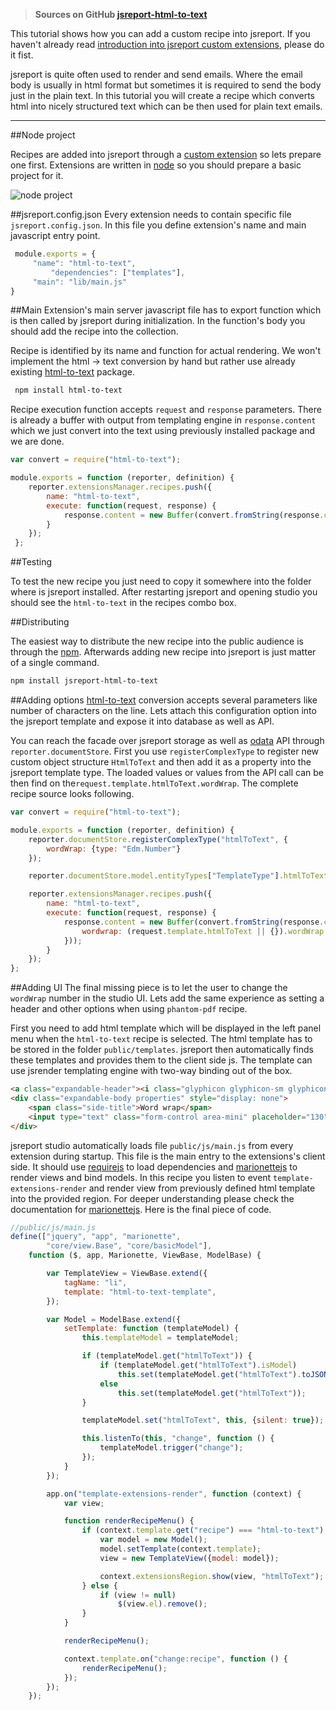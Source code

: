  > **Sources on GitHub [jsreport-html-to-text](https://github.com/jsreport/jsreport-html-to-text)**

 This tutorial shows how you can add a custom recipe into jsreport. If you haven't already read [introduction into jsreport custom extensions](/learn/custom-extension), please do it fist.

 jsreport is quite often used to render and send emails. Where the email body is usually in html format but sometimes it is required to send the body just in the plain text. In this tutorial you will create a recipe which converts html into nicely structured text which can be
then used for plain text emails.

 ***
##Node project
 
Recipes are added into jsreport through a [custom extension](/learn/custom-extension) so lets prepare one first. Extensions are written in [node](http://nodejs.org) so you should prepare a basic project for it.

![node project](http://jsreport.net/img/html-to-text.png)

 ##jsreport.config.json 
 Every extension needs to contain specific file `jsreport.config.json`. In this file you define extension's name and main javascript entry point.

```js
 module.exports = {   
	 "name": "html-to-text",   
         "dependencies": ["templates"],
	 "main": "lib/main.js" 
}
```
##Main 
 Extension's main server javascript file has to export function which is then called by jsreport during initialization. In the function's body you should add the recipe into the collection.

Recipe is identified by its name and function for actual rendering. We won't implement the html -> text conversion by hand but rather use already existing [html-to-text](https://github.com/werk85/node-html-to-text) package.

```bash
 npm install html-to-text 
```

 Recipe execution function accepts `request` and `response` parameters. There is already a buffer with output from templating engine in `response.content` which we just convert into the text using previously installed package and we are done.

```js
var convert = require("html-to-text");

module.exports = function (reporter, definition) {
    reporter.extensionsManager.recipes.push({
        name: "html-to-text",
        execute: function(request, response) {
            response.content = new Buffer(convert.fromString(response.content.toString(), { }));
        }
    }); 
 };
```



##Testing

To test the new recipe you just need to copy it somewhere into the folder where is  jsreport installed. After restarting jsreport and opening studio you should see the `html-to-text` in the recipes combo box.

##Distributing

The easiest way to distribute the new recipe into the public audience is through the [npm](https://www.npmjs.com/). Afterwards adding new recipe into jsreport is just matter of a single command.

```bash
npm install jsreport-html-to-text
```

##Adding options
[html-to-text](https://github.com/werk85/node-html-to-text) conversion accepts several parameters like number of characters on the line. Lets attach this configuration option into the jsreport template and expose it into database as well as API.

You can reach the facade over jsreport storage as well as [odata](http://www.odata.org/) API through `reporter.documentStore`. First you use `registerComplexType` to register new custom object structure `HtmlToText` and then add it as a property into the jsreport template type. The loaded values or values from the API call can be then find on the`request.template.htmlToText.wordWrap`. The complete recipe source looks following.

```js
var convert = require("html-to-text");

module.exports = function (reporter, definition) {
    reporter.documentStore.registerComplexType("htmlToText", {
        wordWrap: {type: "Edm.Number"}
    });

    reporter.documentStore.model.entityTypes["TemplateType"].htmlToText = {type: "jsreport.htmlToText"};

    reporter.extensionsManager.recipes.push({
        name: "html-to-text",
        execute: function(request, response) {
            response.content = new Buffer(convert.fromString(response.content.toString(), {
                wordwrap: (request.template.htmlToText || {}).wordWrap || 130
            }));
        }
    });
};

```

##Adding UI
The final missing piece is to let the user to change the `wordWrap` number in the studio UI. Lets add the same experience as setting a header and other options when using `phantom-pdf` recipe.

First you need to add html template which will be displayed in the left panel menu when the `html-to-text` recipe is selected. The html template has to be stored in the folder `public/templates`. jsreport then automatically finds these templates and provides them to the client side js. The template can use jsrender templating engine with two-way binding out of the box.

```html
<a class="expandable-header"><i class="glyphicon glyphicon-sm glyphicon-file"></i>html-to-text<b class="caret caret-right"></b></a>
<div class="expandable-body properties" style="display: none">
    <span class="side-title">Word wrap</span>
    <input type="text" class="form-control area-mini" placeholder="130" name="wordWrap" value="{{:wordWrap}}">
</div>
```



jsreport studio automatically loads file `public/js/main.js` from every extension during startup. This file is the main entry to the extensions's client side. It should use [requirejs](http://requirejs.org/) to load dependencies and [marionettejs](http://marionettejs.com/) to render views and bind models. In this recipe you listen to event `template-extensions-render` and render view from previously defined html template into the provided region. For deeper understanding please check the documentation for  [marionettejs](http://marionettejs.com/). Here is the final piece of code.

```js
//public/js/main.js 
define(["jquery", "app", "marionette",
        "core/view.Base", "core/basicModel"],
    function ($, app, Marionette, ViewBase, ModelBase) {

        var TemplateView = ViewBase.extend({
            tagName: "li",
            template: "html-to-text-template",
        });

        var Model = ModelBase.extend({
            setTemplate: function (templateModel) {
                this.templateModel = templateModel;

                if (templateModel.get("htmlToText")) {
                    if (templateModel.get("htmlToText").isModel)
                        this.set(templateModel.get("htmlToText").toJSON());
                    else
                        this.set(templateModel.get("htmlToText"));
                }

                templateModel.set("htmlToText", this, {silent: true});

                this.listenTo(this, "change", function () {
                    templateModel.trigger("change");
                });
            }
        });

        app.on("template-extensions-render", function (context) {
            var view;

            function renderRecipeMenu() {
                if (context.template.get("recipe") === "html-to-text") {
                    var model = new Model();
                    model.setTemplate(context.template);
                    view = new TemplateView({model: model});

                    context.extensionsRegion.show(view, "htmlToText");
                } else {
                    if (view != null)
                        $(view.el).remove();
                }
            }

            renderRecipeMenu();

            context.template.on("change:recipe", function () {
                renderRecipeMenu();
            });
        });
    });
```

